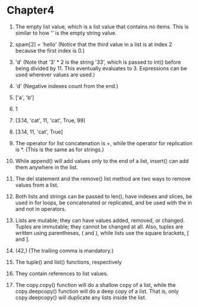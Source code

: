 # Chapter4
1. The empty list value, which is a list value that contains no items. This is similar to how '' is the empty string value.

2. spam[2] = 'hello' (Notice that the third value in a list is at index 2 because the first index is 0.)

3. 'd' (Note that '3' * 2 is the string '33', which is passed to int() before being divided by 11. This eventually evaluates to 3. Expressions can be used wherever values are used.)

4. 'd' (Negative indexes count from the end.)

5. ['a', 'b']

6. 1

7. [3.14, 'cat', 11, 'cat', True, 99]

8. [3.14, 11, 'cat', True]

9. The operator for list concatenation is +, while the operator for replication is *. (This is the same as for strings.)

10. While append() will add values only to the end of a list, insert() can add them anywhere in the list.

11. The del statement and the remove() list method are two ways to remove values from a list.

12. Both lists and strings can be passed to len(), have indexes and slices, be used in for loops, be concatenated or replicated, and be used with the in and not in operators.

13. Lists are mutable; they can have values added, removed, or changed. Tuples are immutable; they cannot be changed at all. Also, tuples are written using parentheses, ( and ), while lists use the square brackets, [ and ].

14. (42,) (The trailing comma is mandatory.)

15. The tuple() and list() functions, respectively

16. They contain references to list values.

17. The copy.copy() function will do a shallow copy of a list, while the copy.deepcopy() function will do a deep copy of a list. That is, only copy.deepcopy() will duplicate any lists inside the list.
